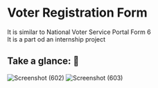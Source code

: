 # Voter Registration Form
It is similar to National Voter Service Portal Form 6 </br>
It is a part od an internship project </br>

## Take a glance: 👀
![Screenshot (602)](https://user-images.githubusercontent.com/68998355/119681044-5a3c3d80-be5f-11eb-94e4-2e77cd4639cd.png)
![Screenshot (603)](https://user-images.githubusercontent.com/68998355/119681053-5c9e9780-be5f-11eb-8a51-bdcba432061f.png)
